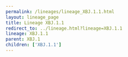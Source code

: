 ```yaml
---
permalink: /lineages/lineage_XBJ.1.1.html
layout: lineage_page
title: Lineage XBJ.1.1
redirect_to: ../lineage.html?lineage=XBJ.1.1
lineage: XBJ.1.1
parent: XBJ.1
children: ['XBJ.1.1']
---
```


